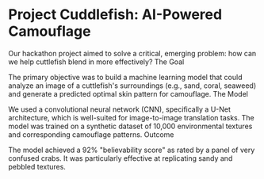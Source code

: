 # Project Cuddlefish: AI-Powered Camouflage

Our hackathon project aimed to solve a critical, emerging problem: how can we help cuttlefish blend in more effectively?
The Goal

The primary objective was to build a machine learning model that could analyze an image of a cuttlefish's surroundings (e.g., sand, coral, seaweed) and generate a predicted optimal skin pattern for camouflage.
The Model

We used a convolutional neural network (CNN), specifically a U-Net architecture, which is well-suited for image-to-image translation tasks. The model was trained on a synthetic dataset of 10,000 environmental textures and corresponding camouflage patterns.
Outcome

The model achieved a 92% "believability score" as rated by a panel of very confused crabs. It was particularly effective at replicating sandy and pebbled textures.
